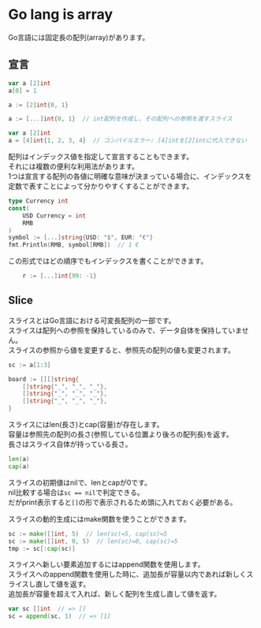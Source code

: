 # Go lang is array
Go言語には固定長の配列(array)があります。  

## 宣言
```go
var a [2]int
a[0] = 1

a := [2]int{0, 1}

a := [...]int{0, 1}  // int配列を作成し、その配列への参照を渡すスライス

var a [2]int
a = [4]int{1, 2, 3, 4}  // コンパイルエラー: [4]intを[2]intに代入できない
```

配列はインデックス値を指定して宣言することもできます。  
それには複数の便利な利用法があります。  
1つは宣言する配列の各値に明確な意味が決まっている場合に、インデックスを定数で表すことによって分かりやすくすることができます。  

```go
type Currency int
const(
    USD Currency = int
    RMB
)
symbol := [...]string{USD: "$", EUR: "€"}
fmt.Println(RMB, symbol[RMB])  // 1 €
```

この形式ではどの順序でもインデックスを書くことができます。  

```go
    r := [...]int{99: -1}
```


## Slice
スライスとはGo言語における可変長配列の一部です。  
スライスは配列への参照を保持しているのみで、データ自体を保持していません。  
スライスの参照から値を変更すると、参照先の配列の値も変更されます。  
```go
sc := a[1:3]

board := [][]string{
    []string{"_", "_", "_"},
    []string{"_", "_", "_"},
    []string{"_", "_", "_"},
}
```


スライスにはlen(長さ)とcap(容量)が存在します。  
容量は参照先の配列の長さ(参照している位置より後ろの配列長)を返す。  
長さはスライス自体が持っている長さ。  
```go
len(a)
cap(a)
```


スライスの初期値はnilで、lenとcapが0です。  
nil比較する場合は`sc == nil`で判定できる。  
だがprint表示すると`[]`の形で表示されるため頭に入れておく必要がある。  


スライスの動的生成にはmake関数を使うことができます。  
```go
sc := make([]int, 5)  // len(sc)=5, cap(sc)=5
sc := make([]int, 0, 5)  // len(sc)=0, cap(sc)=5
tmp := sc[:cap(sc)]
```


スライスへ新しい要素追加するにはappend関数を使用します。  
スライスへのappend関数を使用した時に、追加長が容量以内であれば新しくスライスし直して値を返す。  
追加長が容量を超えて入れば、新しく配列を生成し直して値を返す。
```go
var sc []int  // => []
sc = append(sc, 1)  // => [1]
```


